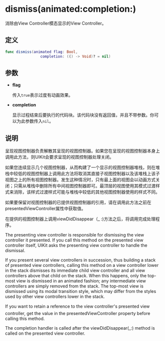 # dismiss(animated:completion:)

消除由View Controller模态显示的View Controller。

## 定义

```swift
func dismiss(animated flag: Bool, 
                completion: (() -> Void)? = nil)
```

## 参数

* **flag**

    传入`true`表示过度有动画效果。

* **completion**

    显示过程结束后要执行的代码块。该代码块没有返回值，并且不带参数。你可以为此参数传入`nil`。

## 说明

呈现视图控制器负责解散其呈现的视图控制器。如果您在呈现的视图控制器本身上调用此方法，则UIKit会要求呈现的视图控制器处理关闭。

如果您连续显示几个视图控制器，从而构建了一个显示的视图控制器堆栈，则在堆栈中较低的视图控制器上调用此方法将取消其直接子视图控制器以及该堆栈上该子视图之上的所有视图控制器。发生这种情况时，只有最上面的视图会以动画方式关闭；只需从堆栈中删除所有中间视图控制器即可。最顶层的视图使用其模式过渡样式来消除，该样式过渡样式可能与堆栈中较低的其他视图控制器使用的样式不同。

如果要保留对视图控制器的已提供视图控制器的引用，请在调用此方法之前在presentedViewController属性中获取值。

在提供的视图控制器上调用viewDidDisappear（_ :)方法之后，将调用完成处理程序。

The presenting view controller is responsible for dismissing the view controller it presented. If you call this method on the presented view controller itself, UIKit asks the presenting view controller to handle the dismissal.

If you present several view controllers in succession, thus building a stack of presented view controllers, calling this method on a view controller lower in the stack dismisses its immediate child view controller and all view controllers above that child on the stack. When this happens, only the top-most view is dismissed in an animated fashion; any intermediate view controllers are simply removed from the stack. The top-most view is dismissed using its modal transition style, which may differ from the styles used by other view controllers lower in the stack.

If you want to retain a reference to the view controller's presented view controller, get the value in the presentedViewController property before calling this method.

The completion handler is called after the viewDidDisappear(_:) method is called on the presented view controller.